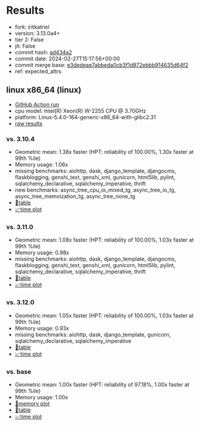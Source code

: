 # Results

- fork: iritkatriel
- version: 3.13.0a4+
- tier 2: False
- jit: False
- commit hash: [ad434a2](https://github.com/iritkatriel/cpython/commit/ad434a2)
- commit date: 2024-02-27T15:17:56+00:00
- commit merge base: [e3dedeae7abbeda0cb3f1d872ebbb914635d64f2](https://github.com/iritkatriel/cpython/commit/e3dedeae7abbeda0cb3f1d872ebbb914635d64f2)
- ref: expected_attrs

## linux x86_64 (linux)

- [GitHub Action run](https://github.com/faster-cpython/benchmarking/actions/runs/8067109362)
- cpu model: Intel(R) Xeon(R) W-2255 CPU @ 3.70GHz
- platform: Linux-5.4.0-164-generic-x86_64-with-glibc2.31
- [raw results](bm-20240227-linux-x86_64-iritkatriel-expected_attrs-3.13.0a4%2B-ad434a2.json)

### vs. 3.10.4

- Geometric mean: 1.38x faster (HPT: reliability of 100.00%, 1.30x faster at 99th %ile)
- Memory usage: 1.06x
- missing benchmarks: aiohttp, dask, django_template, djangocms, flaskblogging, genshi_text, genshi_xml, gunicorn, html5lib, pylint, sqlalchemy_declarative, sqlalchemy_imperative, thrift
- new benchmarks: async_tree_cpu_io_mixed_tg, async_tree_io_tg, async_tree_memoization_tg, async_tree_none_tg
- [📄table](bm-20240227-linux-x86_64-iritkatriel-expected_attrs-3.13.0a4%2B-ad434a2-vs-3.10.4.md)
- [📈time plot](bm-20240227-linux-x86_64-iritkatriel-expected_attrs-3.13.0a4%2B-ad434a2-vs-3.10.4.png)

### vs. 3.11.0

- Geometric mean: 1.08x faster (HPT: reliability of 100.00%, 1.03x faster at 99th %ile)
- Memory usage: 0.98x
- missing benchmarks: aiohttp, dask, django_template, djangocms, flaskblogging, genshi_text, genshi_xml, gunicorn, html5lib, pylint, sqlalchemy_declarative, sqlalchemy_imperative, thrift
- [📄table](bm-20240227-linux-x86_64-iritkatriel-expected_attrs-3.13.0a4%2B-ad434a2-vs-3.11.0.md)
- [📈time plot](bm-20240227-linux-x86_64-iritkatriel-expected_attrs-3.13.0a4%2B-ad434a2-vs-3.11.0.png)

### vs. 3.12.0

- Geometric mean: 1.05x faster (HPT: reliability of 100.00%, 1.03x faster at 99th %ile)
- Memory usage: 0.93x
- missing benchmarks: aiohttp, dask, django_template, gunicorn, sqlalchemy_declarative, sqlalchemy_imperative
- [📄table](bm-20240227-linux-x86_64-iritkatriel-expected_attrs-3.13.0a4%2B-ad434a2-vs-3.12.0.md)
- [📈time plot](bm-20240227-linux-x86_64-iritkatriel-expected_attrs-3.13.0a4%2B-ad434a2-vs-3.12.0.png)

### vs. base

- Geometric mean: 1.00x faster (HPT: reliability of 97.18%, 1.00x faster at 99th %ile)
- Memory usage: 1.00x
- [🧠memory plot](bm-20240227-linux-x86_64-iritkatriel-expected_attrs-3.13.0a4%2B-ad434a2-vs-base-mem.png)
- [📄table](bm-20240227-linux-x86_64-iritkatriel-expected_attrs-3.13.0a4%2B-ad434a2-vs-base.md)
- [📈time plot](bm-20240227-linux-x86_64-iritkatriel-expected_attrs-3.13.0a4%2B-ad434a2-vs-base.png)


